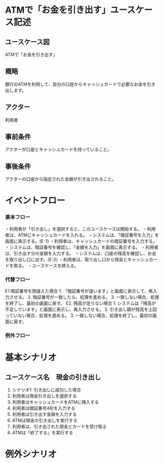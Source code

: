 # ATMで「お金を引き出す」ユースケース記述

## ユースケース図
ATMで「お金を引き出す」
## 概略
銀行のATMを利用して、自分の口座からキャッシュカードで必要なお金を引き出します。

## アクター
利用者

## 事前条件
アクターが口座とキャッシュカードを持っていること。

## 事後条件
アクターの口座から指定された金額が引き出されること。
# イベントフロー
### 基本フロー
・利用者が「引き出し」を選択すると、このユースケースは開始する。
・利用者は、ATMにキャッシュカードを入れる。
・システムは、「暗証番号を入力」を画面に表示する。(E-1)
・利用者は、キャッシュカードの暗証番号を入力する。
・システムは、暗証番号を確認し、「金額を入力」を画面に表示する。
・利用者は、引き出す分の金額を入力する。
・システムは、口座の残高を確認し、お金を取り出し口に出す。(E-2)
・利用者は、取り出し口から現金とキャッシュカードを取る。
・ユースケースを終える。
### 代替フロー
E1.暗証番号を間違えた場合
    1. 「暗証番号が違います」と画面に表示して、再入力させる。
    2. 暗証番号が一致したら、処理を進める。
    3. 一致しない場合、処理を終了し、最初の画面に戻す。
E2. 残高が足りない場合
    1. システムは「残高が不足しています」と画面に表示し、再入力させる。
    2. 引き出し額が残高を上回っていない場合、処理を進める。
    3. 一致しない場合、処理を終了し、最初の画面に戻す。
### 例外フロー
# 基本シナリオ
## ユースケース名　現金の引き出し
 1. シナリオ1: 引き出しに成功した場合
 2. 利用者は現金引き出しを選択する
 3. 利用者はキャッシュカードをATMに挿入する
 4. 利用者は暗証番号4桁を入力する
 5. 利用者は引き出す金額を入力する
 6. ATMは現金の引き出しを実行する
 7. 利用者は、引き出された現金とカードを受け取る
 8. ATMは「終了する」を実行する
# 例外シナリオ